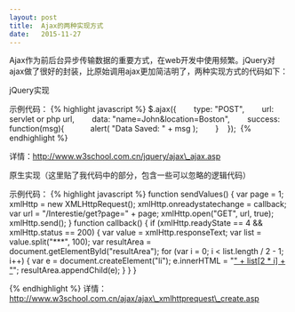 ```yaml
---
layout: post
title:  Ajax的两种实现方式
date:   2015-11-27
---
```


<p class="intro"><span class="dropcap">A</span>jax作为前后台异步传输数据的重要方式，在web开发中使用频繁。jQuery对ajax做了很好的封装，比原始调用ajax更加简洁明了，两种实现方式的代码如下：</p>

jQuery实现

示例代码：
{% highlight javascript %}
	$.ajax({   
	    type: "POST",   
	    url: servlet or php url,   
	    data: "name=John&location=Boston",   
	    success: function(msg){   
	        alert( "Data Saved: " + msg );   
	    }   
	}); 
{% endhighlight %}

详情：http://www.w3school.com.cn/jquery/ajax\_ajax.asp 

原生实现（这里贴了我代码中的部分，包含一些可以忽略的逻辑代码）

示例代码：
{% highlight javascript %}
	function sendValues() {
	var page = 1;
	xmlHttp = new XMLHttpRequest();
	xmlHttp.onreadystatechange = callback;
	var url = "/Interestie/get?page=" + page;
	xmlHttp.open("GET", url, true);
	xmlHttp.send();
	}
	function callback() {
	if (xmlHttp.readyState == 4 && xmlHttp.status == 200) {
	var value = xmlHttp.responseText;
	var list = value.split("***", 100);
	var resultArea = document.getElementById("resultArea");
	for (var i = 0; i < list.length / 2 - 1; i++) {
	var e = document.createElement("li");
	e.innerHTML = "<a href="+list[2*i+1]+" target='_blank'>"
	+ list[2 * i] + "</a>";
	resultArea.appendChild(e);
	}
	} 
	}
 
{% endhighlight %}
详情：http://www.w3school.com.cn/ajax/ajax\_xmlhttprequest\_create.asp
